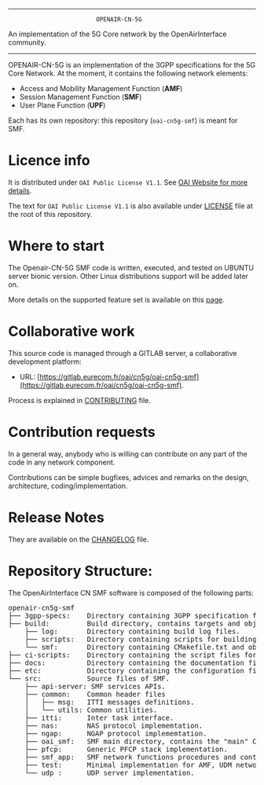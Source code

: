 ------------------------------------------------------------------------------

                             OPENAIR-CN-5G
 An implementation of the 5G Core network by the OpenAirInterface community.

------------------------------------------------------------------------------

OPENAIR-CN-5G is an implementation of the 3GPP specifications for the 5G Core Network.
At the moment, it contains the following network elements:

* Access and Mobility Management Function (**AMF**)
* Session Management Function (**SMF**)
* User Plane Function (**UPF**)

Each has its own repository: this repository (`oai-cn5g-smf`) is meant for SMF.

# Licence info

It is distributed under `OAI Public License V1.1`.
See [OAI Website for more details](https://www.openairinterface.org/?page_id=698).

The text for `OAI Public License V1.1` is also available under [LICENSE](LICENSE)
file at the root of this repository.

# Where to start

The Openair-CN-5G SMF code is written, executed, and tested on UBUNTU server bionic version.
Other Linux distributions support will be added later on.

More details on the supported feature set is available on this [page](docs/FEATURE_SET.md).

# Collaborative work

This source code is managed through a GITLAB server, a collaborative development platform:

*  URL: [https://gitlab.eurecom.fr/oai/cn5g/oai-cn5g-smf](https://gitlab.eurecom.fr/oai/cn5g/oai-cn5g-smf).

Process is explained in [CONTRIBUTING](CONTRIBUTING.md) file.

# Contribution requests

In a general way, anybody who is willing can contribute on any part of the
code in any network component.

Contributions can be simple bugfixes, advices and remarks on the design,
architecture, coding/implementation.

# Release Notes

They are available on the [CHANGELOG](CHANGELOG.md) file.

# Repository Structure:

The OpenAirInterface CN SMF software is composed of the following parts: 

<pre>
openair-cn5g-smf
├── 3gpp-specs:    Directory containing 3GPP specification files (YAML) used to implement SMF network function. 
├── build:         Build directory, contains targets and object files generated by compilation of network functions. 
    ├── log:       Directory containing build log files.
    ├── scripts:   Directory containing scripts for building network functions.
    └── smf:       Directory containing CMakefile.txt and object files generated by compilation of SMF network function. 
├── ci-scripts:    Directory containing the script files for CI framework.
├── docs:          Directory containing the documentation files.
├── etc:           Directory containing the configuration file to be deployed for SMF.
└── src:           Source files of SMF.
    ├── api-server: SMF services APIs. 
    ├── common:    Common header files
    │   ├── msg:   ITTI messages definitions.
    │   └── utils: Common utilities.
    ├── itti:      Inter task interface.
    ├── nas:       NAS protocol implememtation.
    ├── ngap:      NGAP protocol implememtation.
    ├── oai_smf:   SMF main directory, contains the "main" CMakeLists.txt file.
    ├── pfcp:      Generic PFCP stack implementation.
    ├── smf_app:   SMF network functions procedures and contexts.
    ├── test:      Minimal implementation for AMF, UDM network functions for testing purpose.
    └── udp :      UDP server implementation.
</pre>

